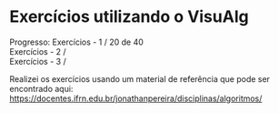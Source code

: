 # Exercícios utilizando o VisuAlg

Progresso:
Exercícios - 1 / 20 de 40<br>
Exercícios - 2 /<br>
Exercícios - 3 /<br>

Realizei os exercícios usando um material de referência que pode ser encontrado aqui:
https://docentes.ifrn.edu.br/jonathanpereira/disciplinas/algoritmos/
